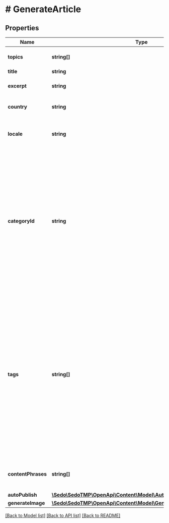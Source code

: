 # # GenerateArticle

## Properties

Name | Type | Description | Notes
------------ | ------------- | ------------- | -------------
**topics** | **string[]** | The topic to generate article about |
**title** | **string** | Article title | [optional]
**excerpt** | **string** | Short excerpt of the text | [optional]
**country** | **string** | Audience country (ISO code) | [optional]
**locale** | **string** | Audience language (Language tag formatted) | [optional]
**categoryId** | **string** | **Category Assignment:** If &#x60;categoryId&#x60; is not included in the request field in the request body, we will try to find a suitable category for the generated article based on the text and title from the existing categories in the system. | [optional]
**tags** | **string[]** | List of tags that describe the article. These tags help categorize articles and group similar articles together.  Note:   * Tags do not affect the ads displayed. They should not be confused with ad keywords.   * Multiple tags should be sent as an array, not as a single long string. | [optional]
**contentPhrases** | **string[]** | List of phrases to enhance the generated content | [optional]
**autoPublish** | [**\Sedo\SedoTMP\OpenApi\Content\Model\AutoPublish**](AutoPublish.md) |  | [optional]
**generateImage** | [**\Sedo\SedoTMP\OpenApi\Content\Model\GenerateArticleGenerateImage**](GenerateArticleGenerateImage.md) |  | [optional]

[[Back to Model list]](../../README.md#models) [[Back to API list]](../../README.md#endpoints) [[Back to README]](../../README.md)
